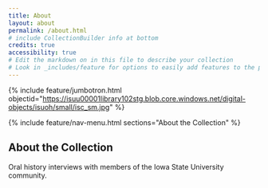 ```yaml
---
title: About
layout: about
permalink: /about.html
# include CollectionBuilder info at bottom
credits: true
accessibility: true
# Edit the markdown on in this file to describe your collection
# Look in _includes/feature for options to easily add features to the page
---
```


{% include feature/jumbotron.html objectid="https://isuu00001library102stg.blob.core.windows.net/digital-objects/isuoh/small/isc_sm.jpg" %} 

{% include feature/nav-menu.html sections="About the Collection" %}

## About the Collection

Oral history interviews with members of the Iowa State University community.